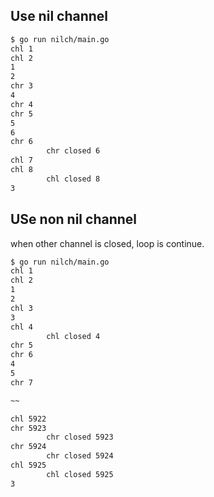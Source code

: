 ## Use nil channel
```bash
$ go run nilch/main.go 
chl 1
chl 2
1
2
chr 3
4
chr 4
chr 5
5
6
chr 6
        chr closed 6
chl 7
chl 8
        chl closed 8
3
```

## USe non nil channel
when other channel is closed, loop is continue.

```bash
$ go run nilch/main.go 
chl 1
chl 2
1
2
chl 3
3
chl 4
        chl closed 4
chr 5
chr 6
4
5
chr 7

~~

chl 5922
chr 5923
        chr closed 5923
chr 5924
        chr closed 5924
chl 5925
        chl closed 5925
3
```
